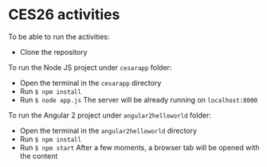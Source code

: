 # CES26 activities

To be able to run the activities:
- Clone the repository

To run the Node JS project under `cesarapp` folder:
- Open the terminal in the `cesarapp` directory
- Run `$ npm install`
- Run `$ node app.js`
The server will be already running on `localhost:8000`

To run the Angular 2 project under `angular2helloworld` folder:
- Open the terminal in the `angular2helloworld` directory
- Run `$ npm install`
- Run `$ npm start`
After a few moments, a browser tab will be opened with the content
